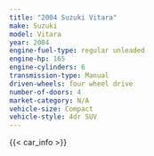 ```yaml
---
title: "2004 Suzuki Vitara"
make: Suzuki
model: Vitara
year: 2004
engine-fuel-type: regular unleaded
engine-hp: 165
engine-cylinders: 6
transmission-type: Manual
driven-wheels: four wheel drive
number-of-doors: 4
market-category: N/A
vehicle-size: Compact
vehicle-style: 4dr SUV
---
```


{{< car_info >}}
